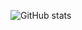 ![GitHub stats](https://github-readme-stats.vercel.app/api?username=Chandra-Kurnia&count_private=true&show_icons=true&theme=dark)

